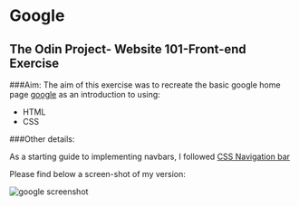 # Google

## The Odin Project- Website 101-Front-end Exercise

###Aim:
The aim of this exercise was to recreate the basic google home page [google](https://www.google.co.uk/?gfe_rd=cr&ei=TCkkU6GVAoPR8geHjoGgBw) as an introduction to using:

* HTML
* CSS

###Other details:

As a starting guide to implementing navbars, I followed [CSS Navigation bar](http://www.w3schools.com/css/css_navbar.asp)

Please find below a screen-shot of my version:

![google screenshot](https://raw.github.com/kiytang/google_homepage/master/google_screenshot.png)